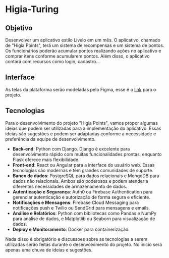 # Higia-Turing

## Objetivo
Desenvolver um aplicativo estilo Livelo em um mês. O aplicativo, chamado de "Higia Points", terá um sistema de recompensas e um sistema de pontos. Os funcionários poderão acumular pontos realizando ações no aplicativo e comprar itens conforme acumularem pontos. Além disso, o aplicativo contará com recursos como login, cadastro...

## Interface
As telas da plataforma serão modeladas pelo Figma, esse é o [link](https://www.figma.com/design/3EOK1If1mewuCiNdfMzQXT/Higia-Tela?node-id=0-1&t=898EhbDy0avuJJvw-1) para o projeto.

## Tecnologias

Para o desenvolvimento do projeto "Higia Points", vamos propor algumas ideias que podem ser utilizadas para a implementação do aplicativo. Essas ideias são sugestões e podem ser adaptadas conforme a necessidade e preferência da equipe de desenvolvimento.

- **Back-end**: Python com Django. Django é excelente para desenvolvimento rápido com muitas funcionalidades prontas, enquanto Flask oferece mais flexibilidade.
- **Front-end**: React ou Angular para a interface do usuário web. Essas tecnologias são modernas e têm grandes comunidades de suporte.
- **Banco de dados**: PostgreSQL para dados relacionais e MongoDB para dados não relacionais. Ambos são poderosos e podem atender a diferentes necessidades de armazenamento de dados.
- **Autenticação e Segurança**: Auth0 ou Firebase Authentication para gerenciar autenticação e autorização de forma segura e eficiente.
- **Notificações e Mensagens**: Firebase Cloud Messaging para notificações push e Twilio ou SendGrid para mensagens e emails.
- **Análise e Relatórios**: Python com bibliotecas como Pandas e NumPy para análise de dados, e Matplotlib ou Seaborn para visualização de dados.
- **Deploy e Monitoramento**: Docker para containerização.

Nada disso é obrigatório e discussoes sobre as tecnologias a serem utilizadas serão feitas durante o desenvolvimento do projeto. No inicio será apenas uma chuva de ideias e sugestões.